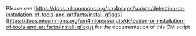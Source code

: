 Please see [https://docs.mlcommons.org/cm4mlops/scripts/detection-or-installation-of-tools-and-artifacts/install-gflags](https://docs.mlcommons.org/cm4mlops/scripts/detection-or-installation-of-tools-and-artifacts/install-gflags) for the documentation of this CM script
